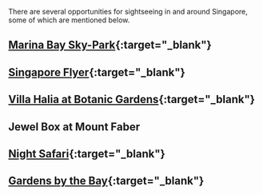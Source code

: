 There are several opportunities for sightseeing in and around Singapore, some of which are mentioned below.

## [Marina Bay Sky-Park](https://www.marinabaysands.com/attractions/skypark-observation-deck.html){:target="_blank"}

## [Singapore Flyer](https://www.singaporeflyer.com/en){:target="_blank"}

## [Villa Halia at Botanic Gardens](https://www.thehalia.com/){:target="_blank"}

## Jewel Box at Mount Faber

## [Night Safari](http://www.nightsafari.com.sg/index.html){:target="_blank"}

## [Gardens by the Bay](http://www.gardensbythebay.com.sg){:target="_blank"}
